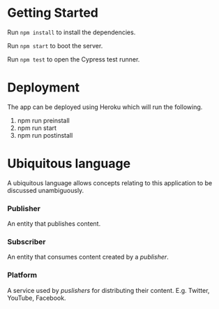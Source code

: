 # Getting Started
Run `npm install` to install the dependencies.

Run `npm start` to boot the server.

Run `npm test` to open the Cypress test runner.

# Deployment
The app can be deployed using Heroku which will run the following.
1. npm run preinstall
1. npm run start
1. npm run postinstall

# Ubiquitous language
A ubiquitous language allows concepts relating to this application to be discussed unambiguously.
### Publisher
An entity that publishes content.
### Subscriber
An entity that consumes content created by a _publisher_.
### Platform
A service used by _puslishers_ for distributing their content.
E.g. Twitter, YouTube, Facebook.